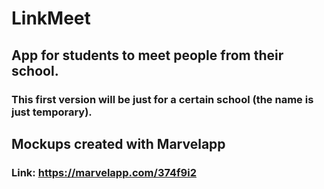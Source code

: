 # LinkMeet
## App for students to meet people from their school.
### This first version will be just for a certain school (the name is just temporary).

## Mockups created with Marvelapp
### Link: https://marvelapp.com/374f9i2
